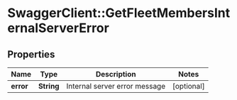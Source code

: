 # SwaggerClient::GetFleetMembersInternalServerError

## Properties
Name | Type | Description | Notes
------------ | ------------- | ------------- | -------------
**error** | **String** | Internal server error message | [optional] 


